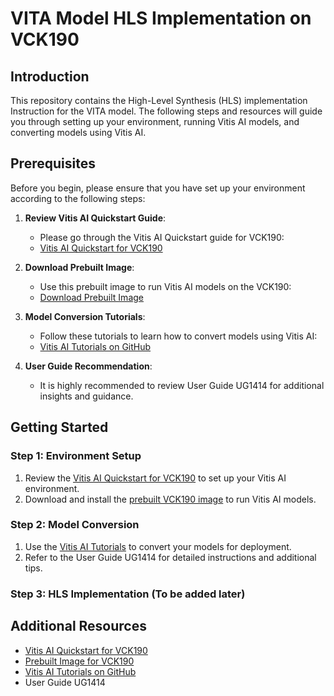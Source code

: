 # VITA Model HLS Implementation on VCK190

## Introduction

This repository contains the High-Level Synthesis (HLS) implementation Instruction for the VITA model. The following steps and resources will guide you through setting up your environment, running Vitis AI models, and converting models using Vitis AI.

## Prerequisites

Before you begin, please ensure that you have set up your environment according to the following steps:

1. **Review Vitis AI Quickstart Guide**:
   - Please go through the Vitis AI Quickstart guide for VCK190:
   - [Vitis AI Quickstart for VCK190](https://xilinx.github.io/Vitis-AI/3.0/html/docs/quickstart/vck190.html)

2. **Download Prebuilt Image**:
   - Use this prebuilt image to run Vitis AI models on the VCK190:
   - [Download Prebuilt Image](https://www.xilinx.com/member/forms/download/design-license-xef.html?filename=xilinx-vck190-dpu-v2022.2-v3.0.0.img.gz)

3. **Model Conversion Tutorials**:
   - Follow these tutorials to learn how to convert models using Vitis AI:
   - [Vitis AI Tutorials on GitHub](https://github.com/Xilinx/Vitis-AI-Tutorials)

4. **User Guide Recommendation**:
   - It is highly recommended to review User Guide UG1414 for additional insights and guidance.

## Getting Started

### Step 1: Environment Setup

1. Review the [Vitis AI Quickstart for VCK190](https://xilinx.github.io/Vitis-AI/3.0/html/docs/quickstart/vck190.html) to set up your Vitis AI environment.
2. Download and install the [prebuilt VCK190 image](https://www.xilinx.com/member/forms/download/design-license-xef.html?filename=xilinx-vck190-dpu-v2022.2-v3.0.0.img.gz) to run Vitis AI models.

### Step 2: Model Conversion

1. Use the [Vitis AI Tutorials](https://github.com/Xilinx/Vitis-AI-Tutorials) to convert your models for deployment.
2. Refer to the User Guide UG1414 for detailed instructions and additional tips.

### Step 3: HLS Implementation (To be added later)

<!-- 1. Navigate to the `/src/` directory to explore the source code for the VITA model's HLS implementation (Compiled files).
2. Use the provided scripts in `/scripts/` to automate parts of the model conversion and deployment process. -->

## Additional Resources

- [Vitis AI Quickstart for VCK190](https://xilinx.github.io/Vitis-AI/3.0/html/docs/quickstart/vck190.html)
- [Prebuilt Image for VCK190](https://www.xilinx.com/member/forms/download/design-license-xef.html?filename=xilinx-vck190-dpu-v2022.2-v3.0.0.img.gz)
- [Vitis AI Tutorials on GitHub](https://github.com/Xilinx/Vitis-AI-Tutorials)
- User Guide UG1414

